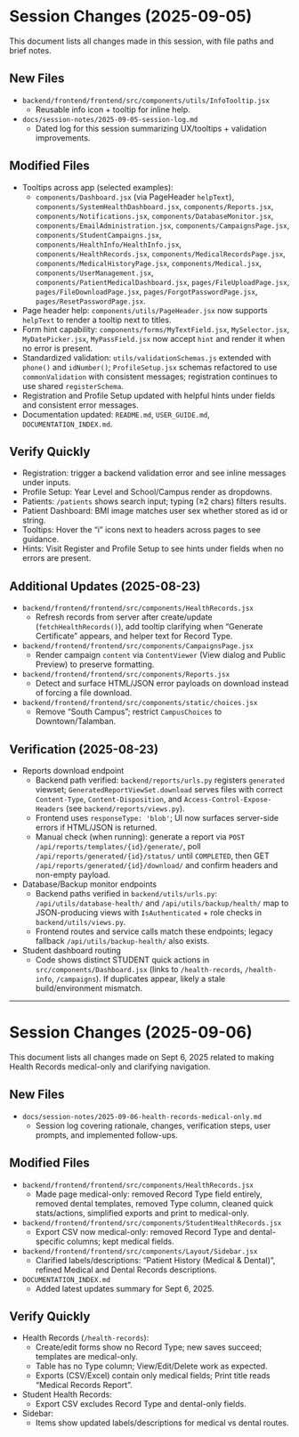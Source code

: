 # Session Changes (2025-09-05)

This document lists all changes made in this session, with file paths and brief notes.

## New Files
- `backend/frontend/frontend/src/components/utils/InfoTooltip.jsx`
  - Reusable info icon + tooltip for inline help.
- `docs/session-notes/2025-09-05-session-log.md`
  - Dated log for this session summarizing UX/tooltips + validation improvements.

## Modified Files
- Tooltips across app (selected examples):
  - `components/Dashboard.jsx` (via PageHeader `helpText`), `components/SystemHealthDashboard.jsx`, `components/Reports.jsx`, `components/Notifications.jsx`, `components/DatabaseMonitor.jsx`, `components/EmailAdministration.jsx`, `components/CampaignsPage.jsx`, `components/StudentCampaigns.jsx`, `components/HealthInfo/HealthInfo.jsx`, `components/HealthRecords.jsx`, `components/MedicalRecordsPage.jsx`, `components/MedicalHistoryPage.jsx`, `components/Medical.jsx`, `components/UserManagement.jsx`, `components/PatientMedicalDashboard.jsx`, `pages/FileUploadPage.jsx`, `pages/FileDownloadPage.jsx`, `pages/ForgotPasswordPage.jsx`, `pages/ResetPasswordPage.jsx`.
- Page header help: `components/utils/PageHeader.jsx` now supports `helpText` to render a tooltip next to titles.
- Form hint capability: `components/forms/MyTextField.jsx`, `MySelector.jsx`, `MyDatePicker.jsx`, `MyPassField.jsx` now accept `hint` and render it when no error is present.
- Standardized validation: `utils/validationSchemas.js` extended with `phone()` and `idNumber()`; `ProfileSetup.jsx` schemas refactored to use `commonValidation` with consistent messages; registration continues to use shared `registerSchema`.
- Registration and Profile Setup updated with helpful hints under fields and consistent error messages.
- Documentation updated: `README.md`, `USER_GUIDE.md`, `DOCUMENTATION_INDEX.md`.

## Verify Quickly
- Registration: trigger a backend validation error and see inline messages under inputs.
- Profile Setup: Year Level and School/Campus render as dropdowns.
- Patients: `/patients` shows search input; typing (≥2 chars) filters results.
- Patient Dashboard: BMI image matches user sex whether stored as id or string.
 - Tooltips: Hover the “i” icons next to headers across pages to see guidance.
 - Hints: Visit Register and Profile Setup to see hints under fields when no errors are present.

## Additional Updates (2025-08-23)
- `backend/frontend/frontend/src/components/HealthRecords.jsx`
  - Refresh records from server after create/update (`fetchHealthRecords()`), add tooltip clarifying when “Generate Certificate” appears, and helper text for Record Type.
- `backend/frontend/frontend/src/components/CampaignsPage.jsx`
  - Render campaign `content` via `ContentViewer` (View dialog and Public Preview) to preserve formatting.
- `backend/frontend/frontend/src/components/Reports.jsx`
  - Detect and surface HTML/JSON error payloads on download instead of forcing a file download.
- `backend/frontend/frontend/src/components/static/choices.jsx`
  - Remove “South Campus”; restrict `CampusChoices` to Downtown/Talamban.

## Verification (2025-08-23)
- Reports download endpoint
  - Backend path verified: `backend/reports/urls.py` registers `generated` viewset; `GeneratedReportViewSet.download` serves files with correct `Content-Type`, `Content-Disposition`, and `Access-Control-Expose-Headers` (see `backend/reports/views.py`).
  - Frontend uses `responseType: 'blob'`; UI now surfaces server-side errors if HTML/JSON is returned.
  - Manual check (when running): generate a report via `POST /api/reports/templates/{id}/generate/`, poll `/api/reports/generated/{id}/status/` until `COMPLETED`, then GET `/api/reports/generated/{id}/download/` and confirm headers and non-empty payload.
- Database/Backup monitor endpoints
  - Backend paths verified in `backend/utils/urls.py`: `/api/utils/database-health/` and `/api/utils/backup/health/` map to JSON-producing views with `IsAuthenticated` + role checks in `backend/utils/views.py`.
  - Frontend routes and service calls match these endpoints; legacy fallback `/api/utils/backup-health/` also exists.
- Student dashboard routing
  - Code shows distinct STUDENT quick actions in `src/components/Dashboard.jsx` (links to `/health-records`, `/health-info`, `/campaigns`). If duplicates appear, likely a stale build/environment mismatch.

---

# Session Changes (2025-09-06)

This document lists all changes made on Sept 6, 2025 related to making Health Records medical-only and clarifying navigation.

## New Files
- `docs/session-notes/2025-09-06-health-records-medical-only.md`
  - Session log covering rationale, changes, verification steps, user prompts, and implemented follow-ups.

## Modified Files
- `backend/frontend/frontend/src/components/HealthRecords.jsx`
  - Made page medical-only: removed Record Type field entirely, removed dental templates, removed Type column, cleaned quick stats/actions, simplified exports and print to medical-only.
- `backend/frontend/frontend/src/components/StudentHealthRecords.jsx`
  - Export CSV now medical-only: removed Record Type and dental-specific columns; kept medical fields.
- `backend/frontend/frontend/src/components/Layout/Sidebar.jsx`
  - Clarified labels/descriptions: “Patient History (Medical & Dental)”, refined Medical and Dental Records descriptions.
- `DOCUMENTATION_INDEX.md`
  - Added latest updates summary for Sept 6, 2025.

## Verify Quickly
- Health Records (`/health-records`):
  - Create/edit forms show no Record Type; new saves succeed; templates are medical-only.
  - Table has no Type column; View/Edit/Delete work as expected.
  - Exports (CSV/Excel) contain only medical fields; Print title reads “Medical Records Report”.
- Student Health Records:
  - Export CSV excludes Record Type and dental-only fields.
- Sidebar:
  - Items show updated labels/descriptions for medical vs dental routes.
